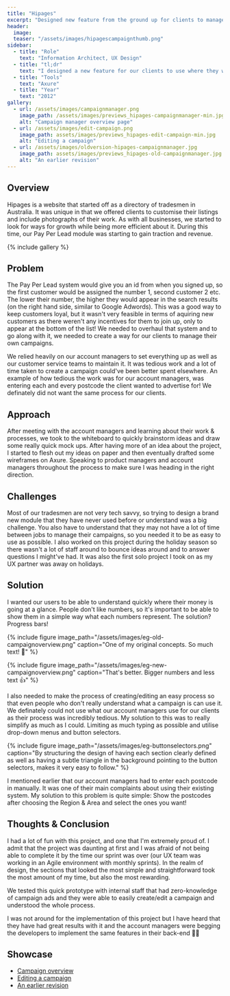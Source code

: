 ```yaml
---
title: "Hipages"
excerpt: "Designed new feature from the ground up for clients to manage their own ad campaigns"
header:
  image:
  teaser: "/assets/images/hipagescampaignthumb.png"
sidebar:
  - title: "Role"
    text: "Information Architect, UX Design"
  - title: "tl;dr"
    text: "I designed a new feature for our clients to use where they were able to manage/edit their own campaigns that was so intuitive to use, our own account managers wanted it in their back-end system! 😊"
  - title: "Tools"
    text: "Axure"
  - title: "Year"
    text: "2012"
gallery:
  - url: /assets/images/campaignmanager.png
    image_path: /assets/images/previews_hipages-campaignmanager-min.jpg
    alt: "Campaign manager overview page"
  - url: /assets/images/edit-campaign.png
    image_path: assets/images/previews_hipages-edit-campaign-min.jpg
    alt: "Editing a campaign"
  - url: /assets/images/oldversion-hipages-campaignmanager.jpg
    image_path: assets/images/previews_hipages-old-campaignmanager.jpg
    alt: "An earlier revision"
---
```


## Overview
Hipages is a website that started off as a directory of tradesmen in Australia. It was unique in that we offered clients to customise their listings and include photographs of their work. As with all businesses, we started to look for ways for growth while being more efficient about it. During this time, our Pay Per Lead module was starting to gain traction and revenue.

{% include gallery %}

## Problem
The Pay Per Lead system would give you an id from when you signed up, so the first customer would be assigned the number 1, second customer 2 etc. The lower their number, the higher they would appear in the search results (on the right hand side, similar to Google Adwords). This was a good way to keep customers loyal, but it wasn't very feasible in terms of aquiring new customers as there weren't any incentives for them to join up, only to appear at the bottom of the list! We needed to overhaul that system and to go along with it, we needed to create a way for our clients to manage their own campaigns.

We relied heavily on our account managers to set everything up as well as our customer service teams to maintain it. It was tedious work and a lot of time taken to create a campaign could've been better spent elsewhere. An example of how tedious the work was for our account managers, was entering each and every postcode the client wanted to advertise for! We definately did not want the same process for our clients.

## Approach
After meeting with the account managers and learning about their work & processes, we took to the whiteboard to quickly brainstorm ideas and draw some really quick mock ups. After having more of an idea about the project, I started to flesh out my ideas on paper and then eventually drafted some wireframes on Axure. Speaking to product managers and account managers throughout the process to make sure I was heading in the right direction.

## Challenges
Most of our tradesmen are not very tech savvy, so trying to design a brand new module that they have never used before or understand was a big challenge. You also have to understand that they may not have a lot of time between jobs to manage their campaigns, so you needed it to be as easy to use as possible. I also worked on this project during the holiday season so there wasn't a lot of staff around to bounce ideas around and to answer questions I might've had. It was also the first solo project I took on as my UX partner was away on holidays.

## Solution
I wanted our users to be able to understand quickly where their money is going at a glance. People don't like numbers, so it's important to be able to show them in a simple way what each numbers represent. The solution? Progress bars!

{% include figure image_path="/assets/images/eg-old-campaignoverview.png" caption="One of my original concepts. So much text! 🤪" %}

{% include figure image_path="/assets/images/eg-new-campaignoverview.png" caption="That's better. Bigger numbers and less text 👍" %}

I also needed to make the process of creating/editing an easy process so that even people who don't really understand what a campaign is can use it. We definately could not use what our account managers use for our clients as their process was incredibly tedious. My solution to this was to really simplify as much as I could. Limiting as much typing as possible and utilise drop-down menus and button selectors.

{% include figure image_path="/assets/images/eg-buttonselectors.png" caption="By structuring the design of having each section clearly defined as well as having a subtle triangle in the background pointing to the button selectors, makes it very easy to follow." %}

I mentioned earlier that our account managers had to enter each postcode in manually. It was one of their main complaints about using their existing system. My solution to this problem is quite simple: Show the postcodes after choosing the Region & Area and select the ones you want!

## Thoughts & Conclusion
I had a lot of fun with this project, and one that I'm extremely proud of. I admit that the project was daunting at first and I was afraid of not being able to complete it by the time our sprint was over (our UX team was working in an Agile environment with monthly sprints). In the realm of design, the sections that looked the most simple and straightforward took the most amount of my time, but also the most rewarding.

We tested this quick prototype with internal staff that had zero-knowledge of campaign ads and they were able to easily create/edit a campaign and understood the whole process.

I was not around for the implementation of this project but I have heard that they have had great results with it and the account managers were begging the developers to implement the same features in their back-end 🥰😊

## Showcase
<ul>
  <li><a href="http://bit.ly/2k23p5o" target="_blank">Campaign overview</a></li>
  <li><a href="http://bit.ly/2lJjpcY" target="_blank">Editing a campaign</a></li>
  <li><a href="http://bit.ly/2m5FEdw" target="_blank">An earlier revision</a></li>
</ul>

